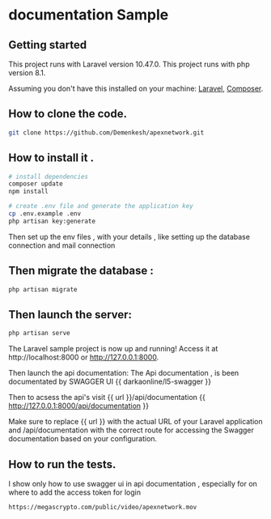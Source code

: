 # documentation Sample

## Getting started

This project runs with Laravel version 10.47.0.
This project runs with php version 8.1.

Assuming you don't have this installed on your machine: [Laravel](https://laravel.com), [Composer](https://getcomposer.org).

## How to clone the code.

```bash
git clone https://github.com/Demenkesh/apexnetwork.git
```
## How to install it .

```bash
# install dependencies
composer update
npm install

# create .env file and generate the application key
cp .env.example .env
php artisan key:generate
```

Then set up the env files , with your details , like setting up the database connection and mail connection

## Then migrate the database :

```bash
php artisan migrate
```

## Then launch the server:

```bash
php artisan serve
```

The Laravel sample project is now up and running! Access it at http://localhost:8000 or http://127.0.0.1:8000.

Then launch the api documentation:
The Api documentation , is been documentated by SWAGGER UI {{ darkaonline/l5-swagger }}

Then to acsess the api's visit {{ url }}/api/documentation {{ http://127.0.0.1:8000/api/documentation }}

Make sure to replace {{ url }} with the actual URL of your Laravel application and /api/documentation with the correct route for accessing the Swagger documentation based on your configuration.

## How to run the tests.
I show only how to use swagger ui in api documentation , especially for on where to add the access token for login

```bash
https://megascrypto.com/public/video/apexnetwork.mov
```
